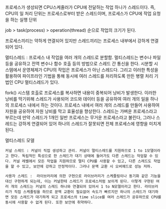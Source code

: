 프로세스가 생성되면 CPU스케줄러가 CPU에 전달하는 작업 하나가 스레드이다. 즉, CPU의 일 처리 단위는 프로세스로부터 받은 스레드이며, 프로세스가 CPU에 작업 요청을 하는 실행 단위

job > task(process) > operation(thread) 순으로 작업의 크기가 된다.

프로세스끼리는 약하게 연결되어 있지만 스레드끼리는 프로세스 내부에서 강하게 연결되어 있다.

멀티스레드 : 프로세스 내 작업을 여러 개의 스레드로 분할함. 멀티스레드는 변수나 파일 등을 공유하고 전역 변수나 함수 호출 등의 방법으로 스레드 간 통신을 한다. 시분할 시스템에서 운영체제가 CPU의 작업은 프로세스가 아닌 스레드다. 그리고 이러한 특성을 활용하여 파이프라인 기법을 통해 동시에 여러 스레드를 처리하도록 만든 병렬 처리 기법인 CPU 멀티스레드가 있다.

fork() 시스템 호출로 프로세스를 복사하면 내용이 중복되어 낭비가 발생한다. 이러한 낭비를 막기위해 스레드가 사용되어 코드와 데이터 등을 공유하여 여러 개의 일을 하나의 프로세스 내에서 하는 것이다. 프로세스 내에서 여러 개의 스레드를 만들어 사용하여 자원을 공유하여 자원 낭비를 막고 효율성을 향상한다. 스레드는 가벼운 프로세스라고 부르는데 만약 스레드가 1개인 일반 프로세스는 무거운 프로세스라고 불린다,
그러나 스레드는 강하게 연결되어 있어 하나의 스레드가 잘못되면 전체 프로세스에 영향을 미치게 된다.

멀티스레드 모델

    커널 스레드 : 커널이 직접 생성하고 관리. 커널이 멀티스레드를 지원하므로 1 to 1모델이라고 한다. 독립적인 특성으로 한 스레드가 대기 상태에 들어가도 다른 스레드는 작업할 수 있다. 커널 레벨에서 모든 작업을 지원하므로 멀티 CPU를 사용할 수 있고, 다른 스레드도 작업을 할 수 있고, 보안에 강하고 안정적이다. 그러나 문맥 교환 시 오버헤드로 성능 저하.

    사용자 스레드 :  라이브러리에 의한 구현으로 라이브러리가 스케줄링이나 동기화 같은 기능을 대신 구현하게 되는데, 이는 커널한테 스레드가 프로세스처럼 보이게 된다. 이렇게 구현된 여러 개의 스레드는 커널의 스레드 하나와 연결되어 있어서 1 to N모델이라고 한다. 라이브러리가 직접 스케줄링을 하므로 문맥 교환이 필요없어 속도가 빠르지만 하나의 스레드가 대기하면 모든 스레드가 대기하게 되고 프로세스의 time slice를 여러 스레드가 공유하므로 CPU를 동시에 사용할 수 없게 된다. 또한 보안에 취약하다.